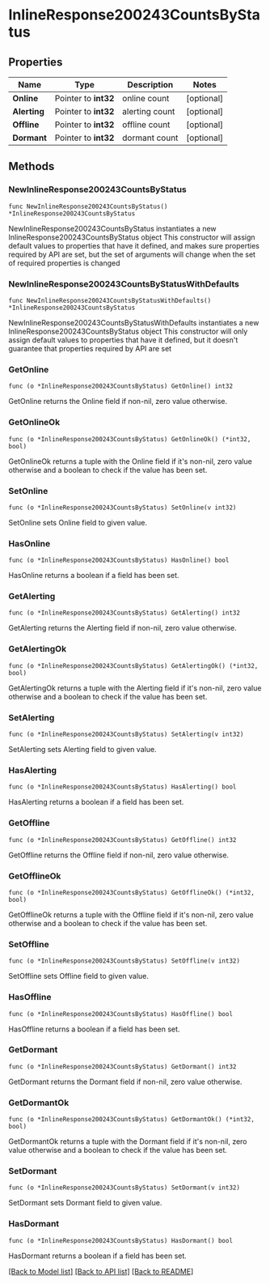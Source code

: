 # InlineResponse200243CountsByStatus

## Properties

Name | Type | Description | Notes
------------ | ------------- | ------------- | -------------
**Online** | Pointer to **int32** | online count | [optional] 
**Alerting** | Pointer to **int32** | alerting count | [optional] 
**Offline** | Pointer to **int32** | offline count | [optional] 
**Dormant** | Pointer to **int32** | dormant count | [optional] 

## Methods

### NewInlineResponse200243CountsByStatus

`func NewInlineResponse200243CountsByStatus() *InlineResponse200243CountsByStatus`

NewInlineResponse200243CountsByStatus instantiates a new InlineResponse200243CountsByStatus object
This constructor will assign default values to properties that have it defined,
and makes sure properties required by API are set, but the set of arguments
will change when the set of required properties is changed

### NewInlineResponse200243CountsByStatusWithDefaults

`func NewInlineResponse200243CountsByStatusWithDefaults() *InlineResponse200243CountsByStatus`

NewInlineResponse200243CountsByStatusWithDefaults instantiates a new InlineResponse200243CountsByStatus object
This constructor will only assign default values to properties that have it defined,
but it doesn't guarantee that properties required by API are set

### GetOnline

`func (o *InlineResponse200243CountsByStatus) GetOnline() int32`

GetOnline returns the Online field if non-nil, zero value otherwise.

### GetOnlineOk

`func (o *InlineResponse200243CountsByStatus) GetOnlineOk() (*int32, bool)`

GetOnlineOk returns a tuple with the Online field if it's non-nil, zero value otherwise
and a boolean to check if the value has been set.

### SetOnline

`func (o *InlineResponse200243CountsByStatus) SetOnline(v int32)`

SetOnline sets Online field to given value.

### HasOnline

`func (o *InlineResponse200243CountsByStatus) HasOnline() bool`

HasOnline returns a boolean if a field has been set.

### GetAlerting

`func (o *InlineResponse200243CountsByStatus) GetAlerting() int32`

GetAlerting returns the Alerting field if non-nil, zero value otherwise.

### GetAlertingOk

`func (o *InlineResponse200243CountsByStatus) GetAlertingOk() (*int32, bool)`

GetAlertingOk returns a tuple with the Alerting field if it's non-nil, zero value otherwise
and a boolean to check if the value has been set.

### SetAlerting

`func (o *InlineResponse200243CountsByStatus) SetAlerting(v int32)`

SetAlerting sets Alerting field to given value.

### HasAlerting

`func (o *InlineResponse200243CountsByStatus) HasAlerting() bool`

HasAlerting returns a boolean if a field has been set.

### GetOffline

`func (o *InlineResponse200243CountsByStatus) GetOffline() int32`

GetOffline returns the Offline field if non-nil, zero value otherwise.

### GetOfflineOk

`func (o *InlineResponse200243CountsByStatus) GetOfflineOk() (*int32, bool)`

GetOfflineOk returns a tuple with the Offline field if it's non-nil, zero value otherwise
and a boolean to check if the value has been set.

### SetOffline

`func (o *InlineResponse200243CountsByStatus) SetOffline(v int32)`

SetOffline sets Offline field to given value.

### HasOffline

`func (o *InlineResponse200243CountsByStatus) HasOffline() bool`

HasOffline returns a boolean if a field has been set.

### GetDormant

`func (o *InlineResponse200243CountsByStatus) GetDormant() int32`

GetDormant returns the Dormant field if non-nil, zero value otherwise.

### GetDormantOk

`func (o *InlineResponse200243CountsByStatus) GetDormantOk() (*int32, bool)`

GetDormantOk returns a tuple with the Dormant field if it's non-nil, zero value otherwise
and a boolean to check if the value has been set.

### SetDormant

`func (o *InlineResponse200243CountsByStatus) SetDormant(v int32)`

SetDormant sets Dormant field to given value.

### HasDormant

`func (o *InlineResponse200243CountsByStatus) HasDormant() bool`

HasDormant returns a boolean if a field has been set.


[[Back to Model list]](../README.md#documentation-for-models) [[Back to API list]](../README.md#documentation-for-api-endpoints) [[Back to README]](../README.md)


